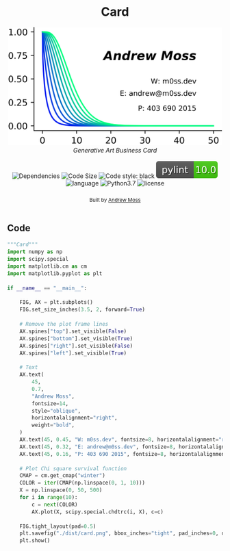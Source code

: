 <!DOCTYPE html>
<html>
	<head>
	</head>
	<body>
		<h1 align="center">Card</h1>
		<div align="center" >
			<img id="card" src="./dist/card.png" width="500px" alt="Logo" />
		</div>
		<div align="center">
			<i>Generative Art Business Card</i>
		</div>
		<br />
		<div align="center">
			<!-- Dependencies -->
			<a>
			<img src="https://img.shields.io/david/agmoss/m0ss" alt="Dependencies" />
			</a>
			<!-- Size -->
			<a>
			<img src="https://img.shields.io/github/languages/code-size/agmoss/card" alt="Code Size" />
			</a>
			<!-- Style -->
			<a>
			<img alt="Code style: black" src="https://img.shields.io/badge/code%20style-black-000000.svg">
			</a>
			<!-- Pylint -->
			<a>
			<img alt="Pylint Score" src="./dist/pylint.svg">
			</a>
			<!-- Language -->
			<a>
			<img alt="language" src="https://img.shields.io/github/languages/top/agmoss/card">
			</a>
			<!-- Language -->
			<a>
			<img alt="Python3.7" href="https://www.python.org/downloads/release/python-373/" src="https://img.shields.io/badge/python-3.7.3-blue.svg">
			</a>
			<!-- License -->
			<a>
			<img alt="license" src="https://img.shields.io/github/license/agmoss/card">
			</a>
		</div>
		<br />
		<div align="center">
			<sub>Built by
			<a href="https://github.com/agmoss">Andrew Moss</a>
		</div>
		<br />
	</body>
</html>

## Code

```python
"""Card"""
import numpy as np
import scipy.special
import matplotlib.cm as cm
import matplotlib.pyplot as plt

if __name__ == "__main__":

    FIG, AX = plt.subplots()
    FIG.set_size_inches(3.5, 2, forward=True)

    # Remove the plot frame lines
    AX.spines["top"].set_visible(False)
    AX.spines["bottom"].set_visible(True)
    AX.spines["right"].set_visible(False)
    AX.spines["left"].set_visible(True)

    # Text
    AX.text(
        45,
        0.7,
        "Andrew Moss",
        fontsize=14,
        style="oblique",
        horizontalalignment="right",
        weight="bold",
    )
    AX.text(45, 0.45, "W: m0ss.dev", fontsize=8, horizontalalignment="right")
    AX.text(45, 0.32, "E: andrew@m0ss.dev", fontsize=8, horizontalalignment="right")
    AX.text(45, 0.16, "P: 403 690 2015", fontsize=8, horizontalalignment="right")

    # Plot Chi square survival function
    CMAP = cm.get_cmap("winter")
    COLOR = iter(CMAP(np.linspace(0, 1, 10)))
    X = np.linspace(0, 50, 500)
    for i in range(10):
        c = next(COLOR)
        AX.plot(X, scipy.special.chdtrc(i, X), c=c)

    FIG.tight_layout(pad=0.5)
    plt.savefig("./dist/card.png", bbox_inches="tight", pad_inches=0, dpi=900)
    plt.show()
```
